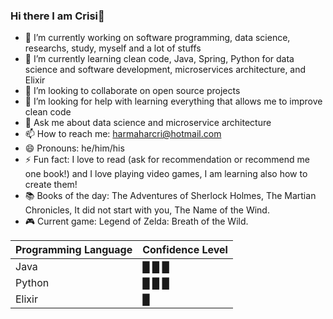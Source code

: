 ### Hi there I am Crisi👋

<!--
**crisywini/crisywini** is a ✨ _special_ ✨ repository because its `README.md` (this file) appears on your GitHub profile.

Here are some ideas to get you started:

-->

- 🔭 I’m currently working on software programming, data science, researchs, study, myself and a lot of stuffs 
- 🌱 I’m currently learning clean code, Java, Spring, Python for data science and software development, microservices architecture, and Elixir
- 👯 I’m looking to collaborate on open source projects
- 🤔 I’m looking for help with learning everything that allows me to improve clean code
- 💬 Ask me about data science and microservice architecture
- 📫 How to reach me: harmaharcri@hotmail.com 
- 😄 Pronouns: he/him/his
- ⚡ Fun fact: I love to read (ask for recommendation or recommend me one book!) and I love playing video games, I am learning also how to create them! 
- 📚 Books of the day: The Adventures of Sherlock Holmes, The Martian Chronicles, It did not start with you, The Name of the Wind.
- 🎮️ Current game: Legend of Zelda: Breath of the Wild.

| Programming Language | Confidence Level |
| ----------- | ----------- |
| Java | &block; &block; &block;
| Python | &block; &block; &block;
| Elixir | &block; | 
